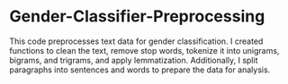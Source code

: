 # Gender-Classifier-Preprocessing
This code preprocesses text data for gender classification. I created functions to clean the text, remove stop words, tokenize it into unigrams, bigrams, and trigrams, and apply lemmatization. Additionally, I split paragraphs into sentences and words to prepare the data for analysis.
